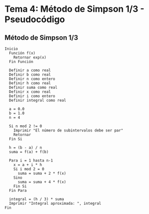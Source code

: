 # Tema 4: Método de Simpson 1/3 - Pseudocódigo
## Método de Simpson 1/3
    Inicio
      Función f(x)
        Retornar exp(x)
      Fin Función
    
      Definir a como real
      Definir b como real
      Definir n como entero
      Definir h como real
      Definir suma como real
      Definir x como real
      Definir i como entero
      Definir integral como real
    
      a = 0.0
      b = 1.0
      n = 4
    
      Si n mod 2 != 0
        Imprimir "El número de subintervalos debe ser par"
        Retornar
      Fin Si
    
      h = (b - a) / n
      suma = f(a) + f(b)
    
      Para i = 1 hasta n-1
        x = a + i * h
        Si i mod 2 = 0
          suma = suma + 2 * f(x)
        Sino
          suma = suma + 4 * f(x)
        Fin Si
      Fin Para
    
      integral = (h / 3) * suma
      Imprimir "Integral aproximada: ", integral
    Fin
